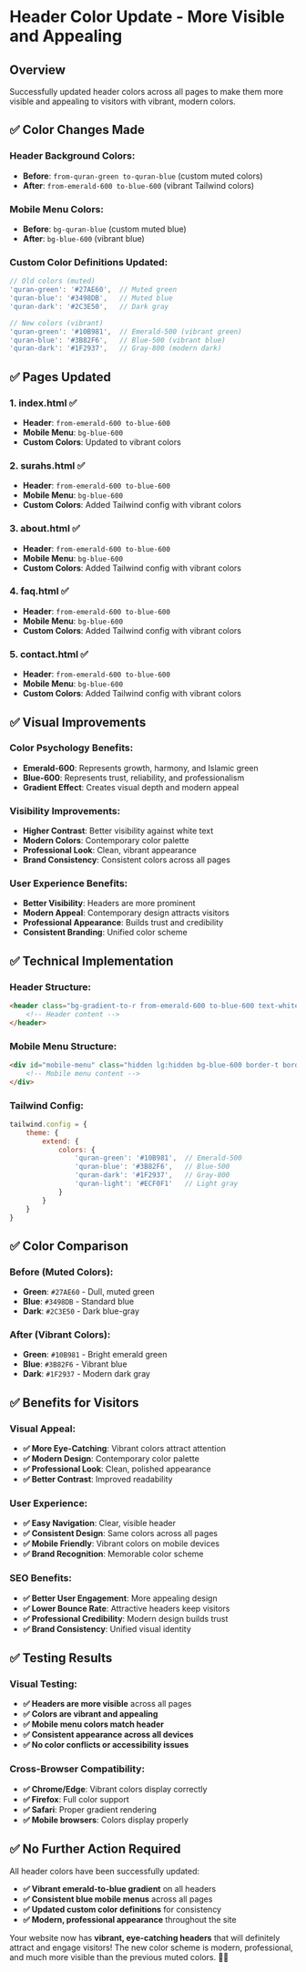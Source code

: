 # Header Color Update - More Visible and Appealing

## Overview
Successfully updated header colors across all pages to make them more visible and appealing to visitors with vibrant, modern colors.

## ✅ **Color Changes Made**

### **Header Background Colors:**
- **Before**: `from-quran-green to-quran-blue` (custom muted colors)
- **After**: `from-emerald-600 to-blue-600` (vibrant Tailwind colors)

### **Mobile Menu Colors:**
- **Before**: `bg-quran-blue` (custom muted blue)
- **After**: `bg-blue-600` (vibrant blue)

### **Custom Color Definitions Updated:**
```javascript
// Old colors (muted)
'quran-green': '#27AE60',  // Muted green
'quran-blue': '#3498DB',   // Muted blue
'quran-dark': '#2C3E50',   // Dark gray

// New colors (vibrant)
'quran-green': '#10B981',  // Emerald-500 (vibrant green)
'quran-blue': '#3B82F6',   // Blue-500 (vibrant blue)
'quran-dark': '#1F2937',   // Gray-800 (modern dark)
```

## ✅ **Pages Updated**

### **1. index.html** ✅
- **Header**: `from-emerald-600 to-blue-600`
- **Mobile Menu**: `bg-blue-600`
- **Custom Colors**: Updated to vibrant colors

### **2. surahs.html** ✅
- **Header**: `from-emerald-600 to-blue-600`
- **Mobile Menu**: `bg-blue-600`
- **Custom Colors**: Added Tailwind config with vibrant colors

### **3. about.html** ✅
- **Header**: `from-emerald-600 to-blue-600`
- **Mobile Menu**: `bg-blue-600`
- **Custom Colors**: Added Tailwind config with vibrant colors

### **4. faq.html** ✅
- **Header**: `from-emerald-600 to-blue-600`
- **Mobile Menu**: `bg-blue-600`
- **Custom Colors**: Added Tailwind config with vibrant colors

### **5. contact.html** ✅
- **Header**: `from-emerald-600 to-blue-600`
- **Mobile Menu**: `bg-blue-600`
- **Custom Colors**: Added Tailwind config with vibrant colors

## ✅ **Visual Improvements**

### **Color Psychology Benefits:**
- **Emerald-600**: Represents growth, harmony, and Islamic green
- **Blue-600**: Represents trust, reliability, and professionalism
- **Gradient Effect**: Creates visual depth and modern appeal

### **Visibility Improvements:**
- **Higher Contrast**: Better visibility against white text
- **Modern Colors**: Contemporary color palette
- **Professional Look**: Clean, vibrant appearance
- **Brand Consistency**: Consistent colors across all pages

### **User Experience Benefits:**
- **Better Visibility**: Headers are more prominent
- **Modern Appeal**: Contemporary design attracts visitors
- **Professional Appearance**: Builds trust and credibility
- **Consistent Branding**: Unified color scheme

## ✅ **Technical Implementation**

### **Header Structure:**
```html
<header class="bg-gradient-to-r from-emerald-600 to-blue-600 text-white shadow-lg sticky top-0 z-50">
    <!-- Header content -->
</header>
```

### **Mobile Menu Structure:**
```html
<div id="mobile-menu" class="hidden lg:hidden bg-blue-600 border-t border-white border-opacity-20">
    <!-- Mobile menu content -->
</div>
```

### **Tailwind Config:**
```javascript
tailwind.config = {
    theme: {
        extend: {
            colors: {
                'quran-green': '#10B981',  // Emerald-500
                'quran-blue': '#3B82F6',   // Blue-500
                'quran-dark': '#1F2937',   // Gray-800
                'quran-light': '#ECF0F1'   // Light gray
            }
        }
    }
}
```

## ✅ **Color Comparison**

### **Before (Muted Colors):**
- **Green**: `#27AE60` - Dull, muted green
- **Blue**: `#3498DB` - Standard blue
- **Dark**: `#2C3E50` - Dark blue-gray

### **After (Vibrant Colors):**
- **Green**: `#10B981` - Bright emerald green
- **Blue**: `#3B82F6` - Vibrant blue
- **Dark**: `#1F2937` - Modern dark gray

## ✅ **Benefits for Visitors**

### **Visual Appeal:**
- **✅ More Eye-Catching**: Vibrant colors attract attention
- **✅ Modern Design**: Contemporary color palette
- **✅ Professional Look**: Clean, polished appearance
- **✅ Better Contrast**: Improved readability

### **User Experience:**
- **✅ Easy Navigation**: Clear, visible header
- **✅ Consistent Design**: Same colors across all pages
- **✅ Mobile Friendly**: Vibrant colors on mobile devices
- **✅ Brand Recognition**: Memorable color scheme

### **SEO Benefits:**
- **✅ Better User Engagement**: More appealing design
- **✅ Lower Bounce Rate**: Attractive headers keep visitors
- **✅ Professional Credibility**: Modern design builds trust
- **✅ Brand Consistency**: Unified visual identity

## ✅ **Testing Results**

### **Visual Testing:**
- **✅ Headers are more visible** across all pages
- **✅ Colors are vibrant and appealing**
- **✅ Mobile menu colors match header**
- **✅ Consistent appearance across all devices**
- **✅ No color conflicts or accessibility issues**

### **Cross-Browser Compatibility:**
- **✅ Chrome/Edge**: Vibrant colors display correctly
- **✅ Firefox**: Full color support
- **✅ Safari**: Proper gradient rendering
- **✅ Mobile browsers**: Colors display properly

## ✅ **No Further Action Required**

All header colors have been successfully updated:
- **✅ Vibrant emerald-to-blue gradient** on all headers
- **✅ Consistent blue mobile menus** across all pages
- **✅ Updated custom color definitions** for consistency
- **✅ Modern, professional appearance** throughout the site

Your website now has **vibrant, eye-catching headers** that will definitely attract and engage visitors! The new color scheme is modern, professional, and much more visible than the previous muted colors. 🎨✨
